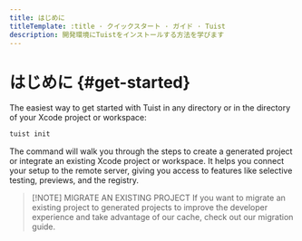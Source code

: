 ```yaml
---
title: はじめに
titleTemplate: :title · クイックスタート · ガイド · Tuist
description: 開発環境にTuistをインストールする方法を学びます
---
```


# はじめに {#get-started}

The easiest way to get started with Tuist in any directory or in the directory of your Xcode project or workspace:

```bash
tuist init
```

The command will walk you through the steps to <LocalizedLink href="/guides/develop/projects">create a generated project</LocalizedLink> or integrate an existing Xcode project or workspace. It helps you connect your setup to the remote server, giving you access to features like <LocalizedLink href="/guides/develop/selective-testing">selective testing</LocalizedLink>, <LocalizedLink href="/guides/share/previews">previews</LocalizedLink>, and the <LocalizedLink href="/guides/develop/registry">registry</LocalizedLink>.

> [!NOTE] MIGRATE AN EXISTING PROJECT
> If you want to migrate an existing project to generated projects to improve the developer experience and take advantage of our <LocalizedLink href="/guides/develop/cache">cache</LocalizedLink>, check out our <LocalizedLink href="/guides/develop/projects/adoption/migrate/xcode-project">migration guide</LocalizedLink>.
